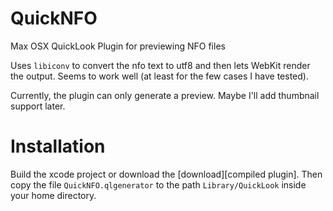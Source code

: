 QuickNFO
==================

Max OSX QuickLook Plugin for previewing NFO files

Uses `libiconv` to convert the nfo text to utf8 and then lets WebKit render the output. Seems to work well (at least for the few cases I have tested).

Currently, the plugin can only generate a preview. Maybe I'll add thumbnail support later.

Installation
==================
Build the xcode project or download the [download][compiled plugin]. Then copy the file `QuickNFO.qlgenerator` to the path `Library/QuickLook` inside your home directory.

[download]:http://github.com/downloads/planbnet/QuickNFO/QuickNFO.zip